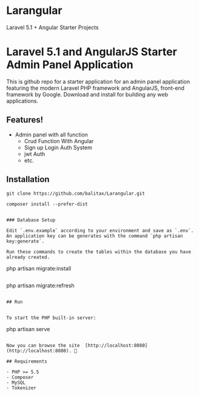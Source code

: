 # Larangular
Laravel 5.1 + Angular Starter Projects



# Laravel 5.1 and AngularJS Starter Admin Panel Application

This is github repo for a starter application for an admin panel application featuring the modern Laravel PHP framework and AngularJS, front-end framework by Google. Download and install for building any web applications.


## Features!

- Admin panel with all function
  - Crud Function With Angular
  - Sign up Login Auth System
  - jwt Auth 
  - etc.


## Installation
```
git clone https://github.com/balitax/Larangular.git
```
```
composer install --prefer-dist
```
```

### Database Setup

Edit `.env.example` according to your environment and save as `.env`.
An application key can be generates with the command `php artisan key:generate`.

Run these commands to create the tables within the database you have already created.

```
php artisan migrate:install
```
```
php artisan migrate:refresh
```

## Run


To start the PHP built-in server:
```
php artisan serve
```

Now you can browse the site  [http://localhost:8080](http://localhost:8080). 🙌

## Requirements

- PHP >= 5.5
- Composer
- MySQL
- Tokenizer
